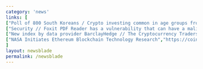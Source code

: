 ```yaml
---
category: 'news'
links: [
["Poll of 800 South Koreans / Crypto investing common in age groups from 20s to 50s. Folks in their 50s on average have invested about 8.8K USD", "http://english.chosun.com/site/data/html_dir/2018/04/20/2018042000549.html"],
["Security // Foxit PDF Reader has a vulnerability that can have a malicious PDF file execure any random JavaScript", "https://blog.talosintelligence.com/2018/04/multiple-vulns-foxit-pdf-reader.html"],
["New index by data provider BarclayHedge // The Cryptocurrency Traders Index is an equal-weighted index of the monthly returns of 19 funds that trade bitcoin and other cryptocurrencies.","https://www.reuters.com/article/us-crypto-currency-funds/cryptocurrency-funds-down-nearly-30-percent-in-march-as-slump-persists-index-idUSKBN1HP321"],
["NASA Initiates Ethereum Blockchain Technology Research","https://coinidol.com/nasa-initiates-ethereum-blockchain-technology-research/"]
]
layout: newsblade
permalink: /newsblade
---
```

